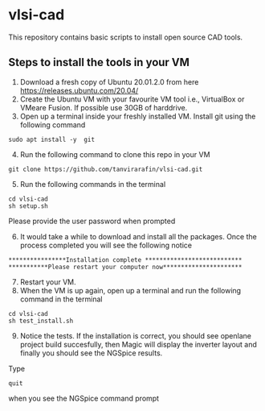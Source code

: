 # vlsi-cad
This repository contains basic scripts to install open source CAD tools. 

## Steps to install the tools in your VM

1. Download a fresh copy of Ubuntu 20.01.2.0 from here https://releases.ubuntu.com/20.04/
2. Create the Ubuntu VM with your favourite VM tool i.e., VirtualBox or VMeare Fusion. If possible use 30GB of harddrive.
3. Open up a terminal inside your freshly installed VM. Install git using the following command

```
sudo apt install -y  git
```
4. Run the following command to clone this repo in your VM
``` 
git clone https://github.com/tanvirarafin/vlsi-cad.git
```
5. Run the following commands in the terminal

```
cd vlsi-cad
sh setup.sh
```
Please provide the user password when prompted

6. It would take a while to download and install all the packages. Once the process completed you will see the following notice
```
****************Installation complete ***************************
***********Please restart your computer now**********************
```
7. Restart your VM.
8. When the VM is up again, open up a terminal and run the following command in the terminal
```
cd vlsi-cad
sh test_install.sh
```
9. Notice the tests. If the installation is correct, you should see openlane project build succesfully, then Magic will display the inverter layout and finally you should see the NGSpice results.  

Type 
``` 
quit
```
when you see the NGSpice command prompt

